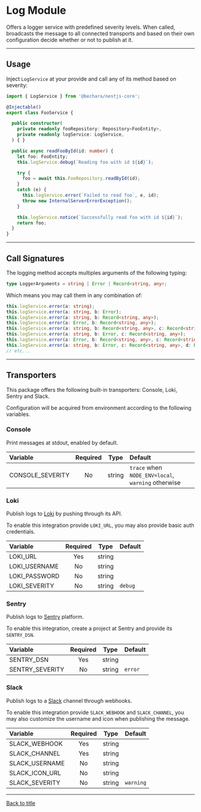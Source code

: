 # Log Module

Offers a logger service with predefined severity levels. When called, broadcasts the message to all connected transports and based on their own configuration decide whether or not to publish at it.

---

## Usage

Inject `LogService` at your provide and call any of its method based on severity:

```ts
import { LogService } from '@bechara/nestjs-core';

@Injectable()
export class FooService {

  public constructor(
    private readonly fooRepository: Repository<FooEntity>,
    private readonly logService: LogService,
  ) { }

  public async readFooById(id: number) {
    let foo: FooEntity;
    this.logService.debug(`Reading foo with id ${id}`);

    try {
      foo = await this.FooRepository.readById(id);
    }
    catch (e) {
      this.logService.error(`Failed to read foo`, e, id);
      throw new InternalServerErrorException();
    }

    this.logService.notice(`Successfully read foo with id ${id}`);
    return foo;
  }
}
```

---

## Call Signatures

The logging method accepts multiples arguments of the following typing:

```ts
type LoggerArguments = string | Error | Record<string, any>;
```

Which means you may call them in any combination of:

```ts
this.logService.error(a: string);
this.logService.error(a: string, b: Error);
this.logService.error(a: string, b: Record<string, any>);
this.logService.error(a: Error, b: Record<string, any>);
this.logService.error(a: string, b: Record<string, any>, c: Record<string, any>);
this.logService.error(a: string, b: Error, c: Record<string, any>);
this.logService.error(a: Error, b: Record<string, any>, c: Record<string, any>);
this.logService.error(a: string, b: Error, c: Record<string, any>, d: Record<string, any>);
// etc...
```

---

## Transporters

This package offers the following built-in transporters: Console, Loki, Sentry and Slack.

Configuration will be acquired from environment according to the following variables.

### Console

Print messages at stdout, enabled by default.

Variable         | Required | Type   | Default
:--------------- | :------: | :----: | :---
CONSOLE_SEVERITY | No       | string | `trace` when `NODE_ENV=local`, `warning` otherwise

### Loki

Publish logs to [Loki](https://grafana.com/oss/loki) by pushing through its API.

To enable this integration provide `LOKI_URL`, you may also provide basic auth credentials.

Variable      | Required | Type   | Default
:------------ | :------: | :----: | :---
LOKI_URL      | Yes      | string |
LOKI_USERNAME | No       | string |
LOKI_PASSWORD | No       | string |
LOKI_SEVERITY | No       | string | `debug`

### Sentry

Publish logs to [Sentry](https://sentry.io) platform.

To enable this integration, create a project at Sentry and provide its `SENTRY_DSN`.

Variable        | Required | Type   | Default
:-------------- | :------: | :----: | :---
SENTRY_DSN      | Yes      | string |
SENTRY_SEVERITY | No       | string | `error`


### Slack

Publish logs to a [Slack](https://slack.com) channel through webhooks.

To enable this integration provide `SLACK_WEBHOOK` and `SLACK_CHANNEL`, you may also customize the username and icon when publishing the message.

Variable       | Required | Type   | Default
:------------- | :------: | :----: | :---
SLACK_WEBHOOK  | Yes      | string |
SLACK_CHANNEL  | Yes      | string |
SLACK_USERNAME | No       | string |
SLACK_ICON_URL | No       | string |
SLACK_SEVERITY | No       | string | `warning`

---

[Back to title](../../README.md)
